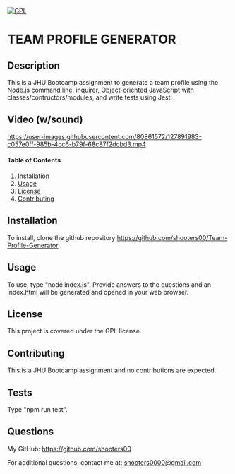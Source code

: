 
<a href="https://www.gnu.org/licenses/gpl-3.0" rel="nofollow"><img src="https://img.shields.io/badge/License-GPLv3-blue.svg" alt="GPL" title="GPL" style="max-width:100%;"></a>
# TEAM PROFILE GENERATOR

## Description
This is a JHU Bootcamp assignment to generate a team profile using the Node.js command line, inquirer, Object-oriented JavaScript with classes/contructors/modules, and write tests using Jest.  

## Video (w/sound)
https://user-images.githubusercontent.com/80861572/127891983-c057e0ff-985b-4cc6-b79f-68c87f2dcbd3.mp4

#### Table of Contents
1. [Installation](#installation)
2. [Usage](#usage)
3. [License](#license)
4. [Contributing](#contributing)

## Installation
To install, clone the github repository https://github.com/shooters00/Team-Profile-Generator .

## Usage
To use, type "node index.js".  Provide answers to the questions and an index.html will be generated and opened in your web browser.

## License
This project is covered under the GPL license. 

## Contributing
This is a JHU Bootcamp assignment and no contributions are expected.

## Tests
Type "npm run test".

## Questions
My GitHub: https://github.com/shooters00

For additional questions, contact me at: shooters0000@gmail.com

